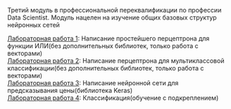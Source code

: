 Третий модуль в профессиональной переквалификации по профессии Data Scientist. Модуль нацелен на изучение общих базовых структур нейронных сетей
                                                  
[Лабораторная работа 1](https://github.com/lukianchik/NN/blob/main/nn-lab-1.ipynb): Написание простейшего перцептрона для функции ИЛИ(без дополнительных библиотек, только работа с векторами)                                                                         
[Лабораторная работа 2](https://github.com/lukianchik/NN/blob/main/nn-lab-2.ipynb): Написание перцептрона для мультиклассовой классификации(без дополнительных библиотек, только работа с векторами)                                                           
[Лабораторная работа 3](https://github.com/lukianchik/NN/blob/main/nn-lab-3.ipynb): Написание нейронной сети для предсказывания цены(библиотека Keras)                                                  
[Лабораторная работа 4](https://github.com/lukianchik/NN/blob/main/nn-lab-4.ipynb): Классификация(обучение с подкреплением)                                              
